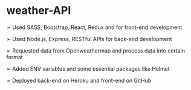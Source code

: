 # weather-API

➢	Used SASS, Bootstrap, React, Redux and for front-end development

➢	Used Node.js, Express, RESTful APIs for back-end development

➢	Requested data from Openweathermap and process data into certain format

➢	Added ENV variables and some essential packages like Helmet

➢	Deployed back-end on Heroku and front-end on GitHub

